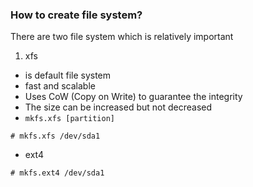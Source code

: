 ### How to create file system?
There are two file system which is relatively important
1. xfs 
  * is default file system
  * fast and scalable
  * Uses CoW (Copy on Write) to guarantee the integrity
  * The size can be increased but not decreased
  * `mkfs.xfs [partition]`
  
`# mkfs.xfs /dev/sda1`

* ext4

`# mkfs.ext4 /dev/sda1`
